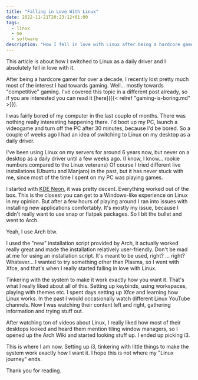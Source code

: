 ```yaml
---
title: "Falling in Love With Linux"
date: 2022-11-21T20:23:12+01:00
tags:
  - linux
  - me
  - software
description: "How I fell in love with Linux after being a hardcore gamer for over a decade."
---
```


This article is about how I switched to Linux as a daily driver and I absolutely fell in love with it.

After being a hardcore gamer for over a decade, I recently lost pretty much most of the interest I had towards gaming. Well... mostly towards "competitive" gaming. I've covered this topic in a different post already, so if you are interested you can read it [here]({{< relref "gaming-is-boring.md" >}}).

I was fairly bored of my computer in the last couple of months. There was nothing really interesting happening there. I'd boot up my PC, launch a videogame and turn off the PC after 30 minutes, because I'd be bored. So a couple of weeks ago I had an idea of switching to Linux on my desktop as a daily driver.

I've been using Linux on my servers for around 6 years now, but never on a desktop as a daily driver until a few weeks ago. (I know, I know... rookie numbers compared to the Linux veterans) Of course I tried different live installations (Ubuntu and Manjaro) in the past, but it has never stuck with me, since most of the time I spent on my PC was playing games.

I started with [KDE Neon](https://neon.kde.org/), it was pretty decent. Everything worked out of the box. This is the closest you can get to a Windows-like experience on Linux in my opinion. But after a few hours of playing around I ran into issues with installing new applications comfortably. It's mostly my issue, because I didn't really want to use snap or flatpak packages. So I bit the bullet and went to Arch.

Yeah, I use Arch btw.

I used the "new" installation script provided by Arch, it actually worked really great and made the installation relatively user-friendly. Don't be mad at me for using an installation script. It's meant to be used, right? ... right? Whatever... I wanted to try something other than Plasma, so I went with Xfce, and that's when I really started falling in love with Linux.

Tinkering with the system to make it work exactly how you want it. That's what I really liked about all of this. Setting up keybinds, using workspaces, playing with themes etc. I spent days setting up Xfce and learning how Linux works. In the past I would occasionally watch different Linux YouTube channels. Now I was watching their content left and right, gathering information and trying stuff out. 

After watching ton of videos about Linux, I really liked how most of their desktops looked and heard them mention tiling window managers, so I opened up the Arch Wiki and started looking stuff up. I ended up picking i3. 

This is where I am now. Setting up i3, tinkering with little things to make the system work exactly how I want it. I hope this is not where my "Linux journey" ends.

Thank you for reading.